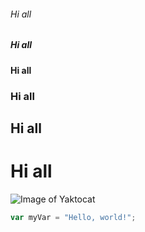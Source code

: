 ###### Hi all
##### Hi all
#### Hi all
### Hi all
## Hi all
# Hi all
![Image of Yaktocat](https://octodex.github.com/images/yaktocat.png)
``` javascript
var myVar = "Hello, world!";
```
